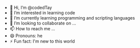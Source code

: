 - 👋 Hi, I’m @codedTay
- 👀 I’m interested in learning code 
- 🌱 I’m currently learning programming and scripting languages 
- 💞️ I’m looking to collaborate on ...
- 📫 How to reach me ...
- 😄 Pronouns: he
- ⚡ Fun fact: I'm new to this world

<!---
codedTay/codedTay is a ✨ special ✨ repository because its `README.md` (this file) appears on your GitHub profile.
You can click the Preview link to take a look at your changes.
--->
